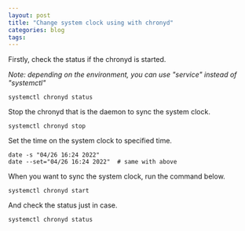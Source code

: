 ```yaml
---
layout: post
title: "Change system clock using with chronyd"
categories: blog
tags:
---
```


Firstly, check the status if the chronyd is started.

*Note: depending on the environment, you can use "service" instead of "systemctl"*

```
systemctl chronyd status
```

Stop the chronyd that is the daemon to sync the system clock.
```
systemctl chronyd stop
```

Set the time on the system clock to specified time.
```
date -s "04/26 16:24 2022"
date --set="04/26 16:24 2022"  # same with above
```

When you want to sync the system clock, run the command below.
```
systemctl chronyd start
```

And check the status just in case.
```
systemctl chronyd status
```

